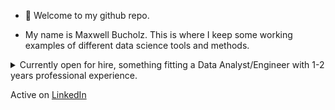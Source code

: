 - 👋 Welcome to my github repo.

- My name is Maxwell Bucholz. This is where I keep some working examples of different data science tools and methods.

<details>
    <summary>Currently open for hire, something fitting a Data Analyst/Engineer with 1-2 years professional experience.</summary>
    
1-2 years professional experience + Bachelors
Looking for a Hybrid position, great with Python
<details>
    <summary>As a Data Engineer at Booz Allen Hamilton (Sep 2022 - Present):</summary>

    Python, SQL, Databricks, Jupyter, Google Colab, Tableau
    APIs, Requests/Yapki, Pandas, Numpy, pickle, regex
    Monte Carlo and other statistical methods, vectorization of existing code
    Database stand-up, augmentation to existing data portfolio, automation for data ingest/output
</details>
<details>
    <summary>As an Intern at StreetShares (May - August 2019):</summary>
    
    Python, R, Tableau, Tableau Prep, Microsoft Suite
    Data Aggregation from seperate on-site servers through tableau prep to Tableau
    Presented final products to sales team and CFO
</details>


Most Recently (past 3 months: )Volunteered as a student mentor representing Booz Allen Hamilton partnered with the Mark Cuban Foundation
Attended multiple AI conferences discussing modern AI applications and solutions for cross-domain business problems (healthcare, security, DEIA, Space, etc.)
Completed a refresher class through Booz Allen Hamilton titled "Deep Learning for NLP" (check repo :bowtie:)
 </details>



Active on [LinkedIn](https://www.linkedin.com/in/maxwell-bucholz-18b67318a/)

<!---
maxwellabgit/maxwellabgit is a ✨ special ✨ repository because its `README.md` (this file) appears on your GitHub profile.
You can click the Preview link to take a look at your changes.
--->
